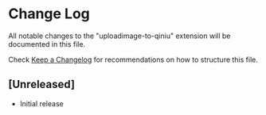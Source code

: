 # Change Log

All notable changes to the "uploadimage-to-qiniu" extension will be documented in this file.

Check [Keep a Changelog](http://keepachangelog.com/) for recommendations on how to structure this file.

## [Unreleased]

- Initial release